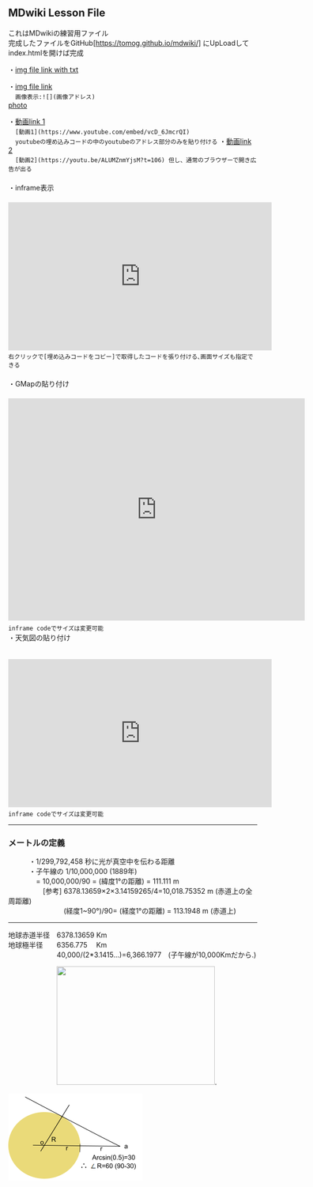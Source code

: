 <link href="markdown.css" rel="stylesheet"></link>

## MDwiki Lesson File
これはMDwikiの練習用ファイル  
完成したファイルをGitHub[https://tomog.github.io/mdwiki/] にUpLoadしてindex.htmlを開けば完成  

・[img file link with txt](img.md)   

・[img file link](2.md)  
　`画像表示:![](画像アドレス)`  
[photo](photo.md)  

・[動画link 1](https://www.youtube.com/embed/vcD_6JmcrQI)  
　`[動画1](https://www.youtube.com/embed/vcD_6JmcrQI)`  
　`youtubeの埋め込みコードの中のyoutubeのアドレス部分のみを貼り付ける`
・[動画link 2](https://youtu.be/ALUMZnmYjsM?t=106)  
　`[動画2](https://youtu.be/ALUMZnmYjsM?t=106) 但し、通常のブラウザーで開き広告が出る`  
　  
・inframe表示  
　<iframe width="533" height="300" src="https://www.youtube.com/embed/vcD_6JmcrQI" frameborder="0" allow="accelerometer; autoplay; clipboard-write; encrypted-media; gyroscope; picture-in-picture" allowfullscreen></iframe>  
`右クリックで[埋め込みコードをコピー]で取得したコードを張り付ける､画面サイズも指定できる`  
　  
・GMapの貼り付け  
　<iframe src="https://www.google.com/maps/embed?pb=!1m10!1m8!1m3!1d4141.244122463077!2d135.90279213472155!3d34.97291449894395!3m2!1i1024!2i768!4f13.1!5e0!3m2!1sja!2sjp!4v1612709954619!5m2!1sja!2sjp" width="600" height="450" frameborder="0" style="border:0;" allowfullscreen="" aria-hidden="false" tabindex="0"></iframe>
 　`inframe codeでサイズは変更可能`
　  
・天気図の貼り付け  

　<iframe width="533" height="300" src="https://embed.windy.com/embed2.html?lat=33.651&lon=134.077&detailLat=26.804&detailLon=133.365&width=400&height=300&zoom=5&level=surface&overlay=rain&product=ecmwf&menu=&message=true&marker=&calendar=now&pressure=true&type=map&location=coordinates&detail=&metricWind=default&metricTemp=default&radarRange=-1" frameborder="0"></iframe>
 　`inframe codeでサイズは変更可能`   

------------  
### メートルの定義 ###

　　　・1/299,792,458 秒に光が真空中を伝わる距離  
　　　・子午線の 1/10,000,000  (1889年)  
　　　　=  10,000,000/90 = (緯度1°の距離) = 111.111 m  
　　　　　[参考] 6378.13659×2×3.14159265/4=10,018.75352 m (赤道上の全周距離)  
　　　　　　　　(経度1~90°)/90= (経度1°の距離) = 113.1948 m (赤道上)  

------------
地球赤道半径　6378.13659 Km  
地球極半径　　6356.775　 Km  
　　　　　　　40,000/(2*3.1415...)=6,366.1977　(子午線が10,000Kmだから.)

　　　　　　　<img src=https://weblio.hs.llnwd.net/e7/img/dict/sgkdj/images/103070.jpg width=320 height=240>.  
       
![](https://github.com/tomog/mdwiki/blob/main/img/%E5%9C%B0%E7%90%83.png?raw=true)
